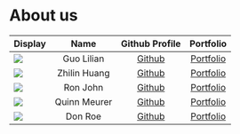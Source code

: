 # About us

Display | Name | Github Profile | Portfolio 
--------|:----:|:--------------:|:---------:
![](https://via.placeholder.com/100.png?text=Photo) | Guo Lilian | [Github](https://github.com/) | [Portfolio](docs/team/johndoe.md)
![](https://picsum.photos/200) | Zhilin Huang | [Github](https://github.com/Zhilin-Huang) | [Portfolio](docs/team/zhilinhuang.md)
![](https://via.placeholder.com/100.png?text=Photo) | Ron John | [Github](https://github.com/) | [Portfolio](docs/team/johndoe.md)
![](https://via.placeholder.com/100.png?text=Photo) | Quinn Meurer | [Github](https://github.com/quinnyyy) | [Portfolio](docs/team/johndoe.md)
![](https://via.placeholder.com/100.png?text=Photo) | Don Roe | [Github](https://github.com/) | [Portfolio](docs/team/johndoe.md)
